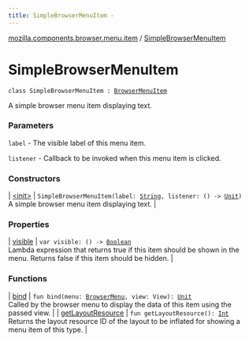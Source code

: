 ```yaml
---
title: SimpleBrowserMenuItem - 
---
```


[mozilla.components.browser.menu.item](../index.html) / [SimpleBrowserMenuItem](./index.html)

# SimpleBrowserMenuItem

`class SimpleBrowserMenuItem : `[`BrowserMenuItem`](../../mozilla.components.browser.menu/-browser-menu-item/index.html)

A simple browser menu item displaying text.

### Parameters

`label` - The visible label of this menu item.

`listener` - Callback to be invoked when this menu item is clicked.

### Constructors

| [&lt;init&gt;](-init-.html) | `SimpleBrowserMenuItem(label: `[`String`](https://kotlinlang.org/api/latest/jvm/stdlib/kotlin/-string/index.html)`, listener: () -> `[`Unit`](https://kotlinlang.org/api/latest/jvm/stdlib/kotlin/-unit/index.html)`)`<br>A simple browser menu item displaying text. |

### Properties

| [visible](visible.html) | `var visible: () -> `[`Boolean`](https://kotlinlang.org/api/latest/jvm/stdlib/kotlin/-boolean/index.html)<br>Lambda expression that returns true if this item should be shown in the menu. Returns false if this item should be hidden. |

### Functions

| [bind](bind.html) | `fun bind(menu: `[`BrowserMenu`](../../mozilla.components.browser.menu/-browser-menu/index.html)`, view: View): `[`Unit`](https://kotlinlang.org/api/latest/jvm/stdlib/kotlin/-unit/index.html)<br>Called by the browser menu to display the data of this item using the passed view. |
| [getLayoutResource](get-layout-resource.html) | `fun getLayoutResource(): `[`Int`](https://kotlinlang.org/api/latest/jvm/stdlib/kotlin/-int/index.html)<br>Returns the layout resource ID of the layout to be inflated for showing a menu item of this type. |

